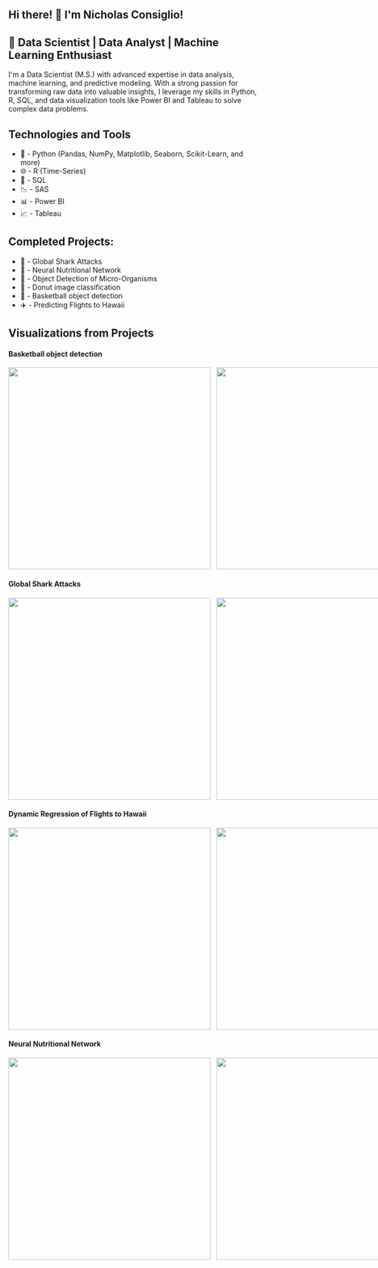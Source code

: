 ## Hi there! 👋 I'm Nicholas Consiglio!

## 🚀 Data Scientist | Data Analyst | Machine Learning Enthusiast

I'm a Data Scientist (M.S.) with advanced expertise in data analysis, machine learning, and predictive modeling. With a strong passion for transforming raw data into valuable insights, I leverage my skills in Python, R, SQL, and data visualization tools like Power BI and Tableau to solve complex data problems.

## Technologies and Tools

* 🐍 - Python (Pandas, NumPy, Matplotlib, Seaborn, Scikit-Learn, and more)
* 🌐 - R (Time-Series)
* 🌆 - SQL
* 📉 - SAS
* 📊 - Power BI
* 📈 - Tableau

## Completed Projects:
- 🦈 - Global Shark Attacks
- 🍔 - Neural Nutritional Network
- 🦠 - Object Detection of Micro-Organisms
- 🍩 - Donut image classification
- 🏀 - Basketball object detection 
- ✈️ - Predicting Flights to Hawaii

## Visualizations from Projects

#### Basketball object detection
<div style="display: flex; flex-direction: row;">
    <img src="https://github.com/user-attachments/assets/a8fdd693-b7d7-4f3e-9690-319edd561842" width="400" height="400">
    &nbsp;&nbsp;&nbsp;
    <img src="https://raw.githubusercontent.com/MatteSchmitt/MatteSchmitt/main/basketball%20gif.gif" width="400" height="400">
</div>

#### Global Shark Attacks
<div style="display: flex; flex-direction: row;">
    <img src="https://github.com/user-attachments/assets/50e8bcc3-faea-4f0f-87a4-39962d17d2da" width="400" height="400">
    &nbsp;&nbsp;&nbsp;
    <img src="https://github.com/user-attachments/assets/b22dafdb-6641-4d62-96d9-c8fb315bb08e" width="400" height="400">
</div>

#### Dynamic Regression of Flights to Hawaii 
<div style="display: flex; flex-direction: row;">
    <img src="https://github.com/user-attachments/assets/64345ec7-0afb-4588-b2f4-2775b44c76e8" width="400" height="400">
    &nbsp;&nbsp;&nbsp;
    <img src="https://github.com/user-attachments/assets/f1240fcc-607c-4ae5-93a1-b93ad39c8e69" width="400" height="400">
</div>

#### Neural Nutritional Network
<div style="display: flex; flex-direction: row;">
    <img src="https://github.com/user-attachments/assets/0792aa1b-ccda-4db2-b9d4-fd981adc5e6d" width="400" height="400">
    &nbsp;&nbsp;&nbsp;
    <img src="https://github.com/user-attachments/assets/6893c419-e4b4-433f-bcca-9d6cd08cb6bd" width="400" height="400">
</div>
